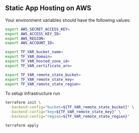 ## Static App Hosting on AWS

Your environment variables should have the following values:

```sh
export AWS_SECRET_ACCESS_KEY=
export AWS_ACCESS_KEY_ID=
export AWS_REGION=
export AWS_ACCOUNT_ID=

export TF_VAR_bucket_name=
export TF_VAR_domain=
export TF_VAR_hosted_zone_id=
export TF_VAR_certificate_arn=

export TF_VAR_remote_state_bucket=
export TF_VAR_remote_state_key=
export TF_VAR_remote_state_region=
```

To setup infrastructure run

```sh
terraform init \
  -backend-config="bucket=${TF_VAR_remote_state_bucket}" \
  -backend-config="key=${TF_VAR_remote_state_key}" \
  -backend-config="region=${TF_VAR_remote_state_region}"

terraform apply
```
